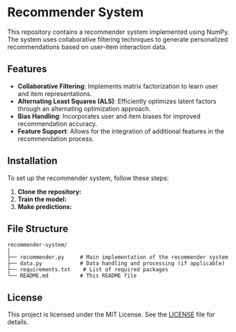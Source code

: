 
# Recommender System

This repository contains a recommender system implemented using NumPy. The system uses collaborative filtering techniques to generate personalized recommendations based on user-item interaction data.


## Features

- **Collaborative Filtering**: Implements matrix factorization to learn user and item representations.
- **Alternating Least Squares (ALS)**: Efficiently optimizes latent factors through an alternating optimization approach.
- **Bias Handling**: Incorporates user and item biases for improved recommendation accuracy.
- **Feature Support**: Allows for the integration of additional features in the recommendation process.

## Installation

To set up the recommender system, follow these steps:

1. **Clone the repository:**
2. **Train the model:**
3. **Make predictions:**


   
## File Structure

```
recommender-system/
│
├── recommender.py     # Main implementation of the recommender system
├── data.py            # Data handling and processing (if applicable)
├── requirements.txt    # List of required packages
└── README.md          # This README file
```


## License

This project is licensed under the MIT License. See the [LICENSE](LICENSE) file for details.
